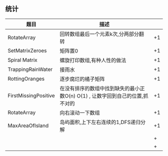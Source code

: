 ## 统计

| 题目  | 描述 |    |
|---|  ---  | --- |
| RotateArray  | 回转数组最后一个元素k次,分两部分翻转  | +1  |
| SetMatrixZeroes | 矩阵置0  | +1  |
| Spiral Matrix  | 螺旋打印数组,有种人性的做法  | +1  |
| TrappingRainWater  | 接雨水  | +1  |
| RottingOranges  | 逐步腐烂的橘子矩阵  | +1  |
| FirstMissingPositive  | 在没有排序的数组中找到缺失的最小正数O(n) O(1) , 让数字回到自己的位置,抓不对的  | +1  |
| RotateArray  | 向右滚动一下数组  | +1 |
| MaxAreaOfIsland  | 岛屿面积,上下左右连续的1,DFS递归分解  | +1  |
|   |   | +  |
|   |   | +  |







